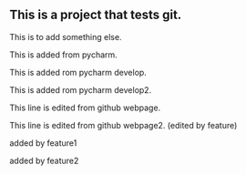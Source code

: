 ## This is a project that tests git. 

This is to add something else. 

This is added from pycharm. 

This is added rom pycharm develop.

This is added rom pycharm develop2.

This line is edited from github webpage.

This line is edited from github webpage2. (edited by feature)

added by feature1

added by feature2

